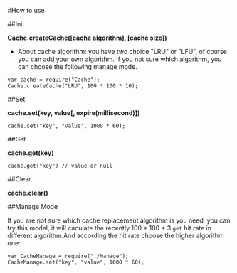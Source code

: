 #How to use

##Init

**Cache.createCache([cache algorithm], [cache size])**

- About cache algorithm: you have two choice "LRU" or "LFU", of course you can add your own algorithm. If you not sure which algorithm, you can choose the following manage mode.

```
var cache = require("Cache");
Cache.createCache("LRU", 100 * 100 * 10);
```

##Set

**cache.set(key, value[, expire(millisecond)])**

```
cache.set("key", "value", 1000 * 60);
```

##Get

**cache.get(key)**

```
cache.get("key") // value or null
```

##Clear

**cache.clear()**

##Manage Mode

If you are not sure which cache replacement algorithm is you need, you can try this model, it will caculate the recently 100 * 100 * 3 `get` hit rate in different algorithm.And according the hit rate choose the higher algorithm one:

```
var CacheManage = require("./Manage");
CacheManage.set("key", "value", 1000 * 60);
```